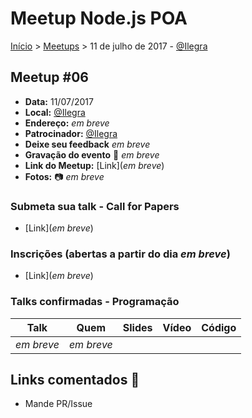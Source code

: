 Meetup Node.js POA
======

[Início](../README.md) > [Meetups](../README.md) > 11 de julho de 2017 - [@Ilegra](http://ilegra.com.br)

## Meetup #06

* **Data:** 11/07/2017
* **Local:** [@Ilegra](http://ilegra.com.br)
* **Endereço:** _em breve_
* **Patrocinador:** [@Ilegra](http://ilegra.com.br)
* **Deixe seu feedback** _em breve_
* **Gravação do evento** :vhs: _em breve_
* **Link do Meetup:** [Link](_em breve_)
* **Fotos:** :camera: _em breve_

### Submeta sua talk - Call for Papers

+ [Link](_em breve_)

### Inscrições (abertas a partir do dia _em breve_)

+ [Link](_em breve_)

### Talks confirmadas - Programação

| Talk            | Quem           | Slides                                                            | Vídeo | Código |
| --------------- | -------------  | ----------------------------------------------------------------- | ----- | ------ |
| _em breve_ | _em breve_ | | | | |

## Links comentados :speech_balloon:
- Mande PR/Issue
